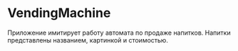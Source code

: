 # VendingMachine
Приложение имитирует работу автомата по продаже напитков. Напитки представлены названием, картинкой и стоимостью.
